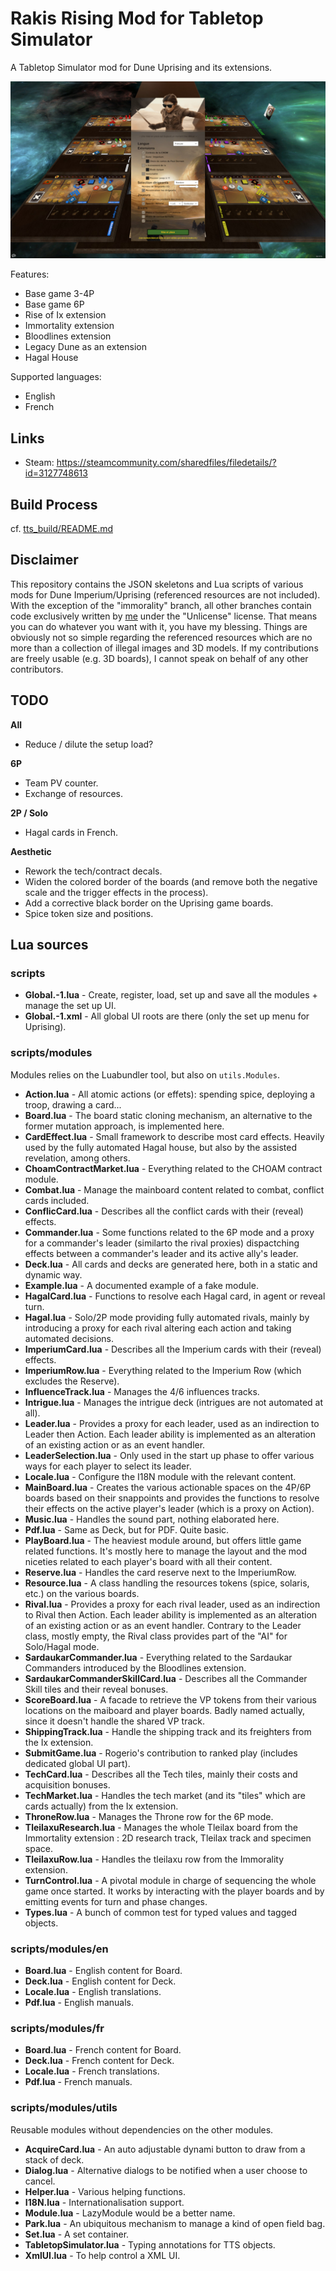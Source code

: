 # Rakis Rising Mod for Tabletop Simulator

A Tabletop Simulator mod for Dune Uprising and its extensions.

![Capture](captures/capture-1.jpg)

Features:

- Base game 3-4P
- Base game 6P
- Rise of Ix extension
- Immortality extension
- Bloodlines extension
- Legacy Dune as an extension
- Hagal House

Supported languages:

- English
- French

## Links

- Steam: https://steamcommunity.com/sharedfiles/filedetails/?id=3127748613

## Build Process

cf. [tts_build/README.md](tts_build/README.md)

## Disclaimer

This repository contains the JSON skeletons and Lua scripts of various mods for Dune Imperium/Uprising (referenced resources are not included). With the exception of the "immorality" branch, all other branches contain code exclusively written by [me](https://steamcommunity.com/profiles/76561197978597744/myworkshopfiles/?appid=286160) under the "Unlicense" license. That means you can do whatever you want with it, you have my blessing. Things are obviously not so simple regarding the referenced resources which are no more than a collection of illegal images and 3D models. If my contributions are freely usable (e.g. 3D boards), I cannot speak on behalf of any other contributors.

## TODO

__All__

- Reduce / dilute the setup load?

__6P__

- Team PV counter.
- Exchange of resources.

__2P / Solo__

- Hagal cards in French.

__Aesthetic__

- Rework the tech/contract decals.
- Widen the colored border of the boards (and remove both the negative scale and the trigger effects in the process).
- Add a corrective black border on the Uprising game boards.
- Spice token size and positions.

## Lua sources

### scripts

- __Global.-1.lua__ - Create, register, load, set up and save all the modules + manage the set up UI.
- __Global.-1.xml__ - All global UI roots are there (only the set up menu for Uprising).

### scripts/modules

Modules relies on the Luabundler tool, but also on `utils.Modules`.

- __Action.lua__ - All atomic actions (or effets): spending spice, deploying a troop, drawing a card...
- __Board.lua__ - The board static cloning mechanism, an alternative to the former mutation approach, is implemented here.
- __CardEffect.lua__ - Small framework to describe most card effects. Heavily used by the fully automated Hagal house, but also by the assisted revelation, among others.
- __ChoamContractMarket.lua__ - Everything related to the CHOAM contract module.
- __Combat.lua__ - Manage the mainboard content related to combat, conflict cards included.
- __ConflicCard.lua__ - Describes all the conflict cards with their (reveal) effects.
- __Commander.lua__ - Some functions related to the 6P mode and a proxy for a commander's leader (similarto the rival proxies) dispactching effects between a commander's leader and its active ally's leader.
- __Deck.lua__ - All cards and decks are generated here, both in a static and dynamic way.
- __Example.lua__ - A documented example of a fake module.
- __HagalCard.lua__ - Functions to resolve each Hagal card, in agent or reveal turn.
- __Hagal.lua__ - Solo/2P mode providing fully automated rivals, mainly by introducing a proxy for each rival altering each action and taking automated decisions.
- __ImperiumCard.lua__ - Describes all the Imperium cards with their (reveal) effects.
- __ImperiumRow.lua__ - Everything related to the Imperium Row (which excludes the Reserve).
- __InfluenceTrack.lua__ - Manages the 4/6 influences tracks.
- __Intrigue.lua__ - Manages the intrigue deck (intrigues are not automated at all).
- __Leader.lua__ - Provides a proxy for each leader, used as an indirection to Leader then Action. Each leader ability is implemented as an alteration of an existing action or as an event handler.
- __LeaderSelection.lua__ - Only used in the start up phase to offer various ways for each player to select its leader.
- __Locale.lua__ - Configure the I18N module with the relevant content.
- __MainBoard.lua__ - Creates the various actionable spaces on the 4P/6P boards based on their snappoints and provides the functions to resolve their effects on the active player's leader (which is a proxy on Action).
- __Music.lua__ - Handles the sound part, nothing elaborated here.
- __Pdf.lua__ - Same as Deck, but for PDF. Quite basic.
- __PlayBoard.lua__ - The heaviest module around, but offers little game related functions. It's mostly here to manage the layout and the mod niceties related to each player's board with all their content.
- __Reserve.lua__ - Handles the card reserve next to the ImperiumRow.
- __Resource.lua__ - A class handling the resources tokens (spice, solaris, etc.) on the various boards.
- __Rival.lua__ - Provides a proxy for each rival leader, used as an indirection to Rival then Action. Each leader ability is implemented as an alteration of an existing action or as an event handler. Contrary to the Leader class, mostly empty, the Rival class provides part of the "AI" for Solo/Hagal mode.
- __SardaukarCommander.lua__ - Everything related to the Sardaukar Commanders introduced by the Bloodlines extension.
- __SardaukarCommanderSkillCard.lua__ - Describes all the Commander Skill tiles and their reveal bonuses.
- __ScoreBoard.lua__ - A facade to retrieve the VP tokens from their various locations on the maiboard and player boards. Badly named actually, since it doesn't handle the shared VP track.
- __ShippingTrack.lua__ - Handle the shipping track and its freighters from the Ix extension.
- __SubmitGame.lua__ - Rogerio's contribution to ranked play (includes dedicated global UI part).
- __TechCard.lua__ - Describes all the Tech tiles, mainly their costs and acquisition bonuses.
- __TechMarket.lua__ - Handles the tech market (and its "tiles" which are cards actually) from the Ix extension.
- __ThroneRow.lua__ - Manages the Throne row for the 6P mode.
- __TleilaxuResearch.lua__ - Manages the whole Tleilax board from the Immortality extension : 2D research track, Tleilax track and specimen space.
- __TleilaxuRow.lua__ - Handles the tleilaxu row from the Immorality extension.
- __TurnControl.lua__ - A pivotal module in charge of sequencing the whole game once started. It works by interacting with the player boards and by emitting events for turn and phase changes.
- __Types.lua__ - A bunch of common test for typed values and tagged objects.

### scripts/modules/en

- __Board.lua__ - English content for Board.
- __Deck.lua__ - English content for Deck.
- __Locale.lua__ - English translations.
- __Pdf.lua__ - English manuals.

### scripts/modules/fr

- __Board.lua__ - French content for Board.
- __Deck.lua__ - French content for Deck.
- __Locale.lua__ - French translations.
- __Pdf.lua__ - French manuals.

### scripts/modules/utils

Reusable modules without dependencies on the other modules.

- __AcquireCard.lua__ - An auto adjustable dynami button to draw from a stack of deck.
- __Dialog.lua__ - Alternative dialogs to be notified when a user choose to cancel.
- __Helper.lua__ - Various helping functions.
- __I18N.lua__ - Internationalisation support.
- __Module.lua__ - LazyModule would be a better name.
- __Park.lua__ - An ubiquitous mechanism to manage a kind of open field bag.
- __Set.lua__ - A set container.
- __TabletopSimulator.lua__ - Typing annotations for TTS objects.
- __XmlUI.lua__ - To help control a XML UI.
